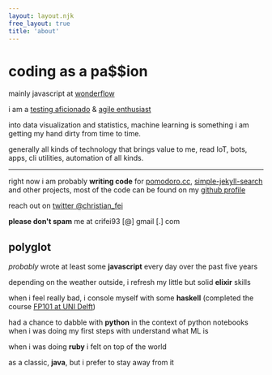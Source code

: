 ```yaml
---
layout: layout.njk
free_layout: true
title: 'about'
---
```


# coding as a pa$$ion

mainly javascript at [wonderflow](https://www.wonderflow.co)

i am a [testing aficionado](https://en.wikipedia.org/wiki/test-driven_development) & [agile enthusiast](https://en.wikipedia.org/wiki/agile_software_development)

into data visualization and statistics, machine learning is something i am getting my hand dirty from time to time.

generally all kinds of technology that brings value to me, read IoT, bots, apps, cli utilities, automation of all kinds.

---

right now i am probably **writing code** for [pomodoro.cc](https://pomodoro.cc), [simple-jekyll-search](https://github.com/christian-fei/simple-jekyll-search) and other  projects, most of the code can be found on my [github profile](https://github.com/christian-fei)

reach out on [twitter @christian_fei](https://twitter.com/christian_fei)

**please don't spam** me at crifei93 [@] gmail [.] com


## polyglot

*probably* wrote at least some **javascript** every day over the past five years

depending on the weather outside, i refresh my little but solid **elixir** skills

when i feel really bad, i console myself with some **haskell** (completed the course [FP101 at UNI Delft](https://www.edx.org/course/introduction-functional-programming-delftx-fp101x-0))

had a chance to dabble with **python** in the context of python notebooks when i was doing my first steps with understand what ML is

when i was doing **ruby** i felt on top of the world

as a classic, **java**, but i prefer to stay away from it
